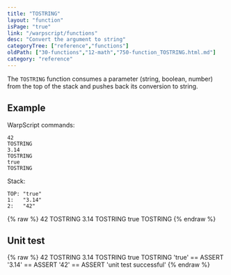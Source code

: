 ```yaml
---
title: "TOSTRING"
layout: "function"
isPage: "true"
link: "/warpscript/functions"
desc: "Convert the argument to string"
categoryTree: ["reference","functions"]
oldPath: ["30-functions","12-math","750-function_TOSTRING.html.md"]
category: "reference"
---
```

 

The `TOSTRING` function consumes a parameter (string, boolean, number) from the top of the stack and pushes back its conversion to string.


## Example ##

WarpScript commands:

    42
    TOSTRING
    3.14
    TOSTRING
    true
    TOSTRING

Stack: 

    TOP: "true"
    1:   "3.14"
    2:   "42"

{% raw %}
<warp10-warpscript-widget backend="{{backend}}"  exec-endpoint="{{execEndpoint}}">42
TOSTRING
3.14
TOSTRING
true
TOSTRING
</warp10-warpscript-widget>
{% endraw %}    


## Unit test ##

{% raw %}
<warp10-warpscript-widget backend="{{backend}}"  exec-endpoint="{{execEndpoint}}">42
TOSTRING
3.14
TOSTRING
true
TOSTRING
'true' == ASSERT
'3.14' == ASSERT
'42' == ASSERT
'unit test successful'
</warp10-warpscript-widget>
{% endraw %}        
